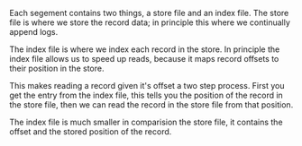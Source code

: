 

Each segement contains two things, a store file and an index file. The store file is where we store the record data; in principle this where we continually append logs. 

The index file is where we index each record in the store. In principle the index file allows us to speed up reads, because it maps record offsets to their position in the store.

This makes reading a record given it's offset a two step process. First you get the entry from the index file, this tells you the position of the record in the store file, then we can read the record in the store file from that position.

The index file is much smaller in comparision the store file, it contains the offset and the stored position of the record.
